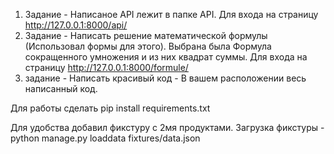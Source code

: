 1)   Задание - Написаное API лежит в папке API. Для входа на страницу http://127.0.0.1:8000/api/
2)   Задание - Написать решение математической формулы (Использовал формы для этого). Выбрана была Формула сокращенного умножения и из них квадрат суммы.
    Для входа на страницу http://127.0.0.1:8000/formule/
3)  задание - Написать красивый код - В вашем расположении весь написанный код.

Для работы сделать pip install requirements.txt

Для удобства добавил фикстуру с 2мя продуктами. 
Загрузка фикстуры - python manage.py loaddata fixtures/data.json